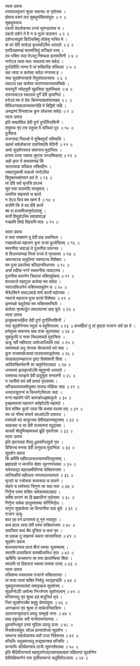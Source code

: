 व्यास उवाच  
तस्यास्तद्वचनं श्रुत्वा भवान्याः स नृपोत्तमः ।  
प्रोवाच वचनं तत्र सुबाहुर्भक्तिसंयुतः ॥ १ ॥  
सुबाहुरुवाच  
एकतो देवलोकस्य राज्यं भूमण्डलस्य च ।  
एकतो दर्शनं ते वै न च तुल्यं कदाचन ॥ २ ॥  
दर्शनात्सदृशं किञ्चित्त्रिषु लोकेषु नास्ति मे ।  
कं वरं देवि याचेऽहं कृतार्थोऽस्मि धरातले ॥ ३ ॥  
एतदिच्छाम्यहं मातर्याचितुं वाञ्छितं वरम् ।  
तव भक्तिः सदा मेऽस्तु निश्चला ह्यनपायिनी ॥ ४ ॥  
नगरेऽत्र त्वया मातः स्थातव्यं मम सर्वदा ।  
दुर्गादेवीति नाम्ना वै त्वं शक्तिरिह संस्थिता ॥ ५ ॥  
रक्षा त्वया च कर्तव्या सर्वदा नगरस्य ह ।  
यथा सुदर्शनस्त्रातो रिपुसंघादनामयः ॥ ६ ॥  
तथाऽत्र रक्षा कर्तव्या वाराणस्यास्त्वयाम्बिके ।  
यावत्पुरी भवेद्‌भूमौ सुप्रतिष्ठा सुसंस्थिता ॥ ७ ॥  
तावत्त्वयाऽत्र स्थातव्यं दुर्गे देवि कृपानिधे ।  
वरोऽयं मम ते देयः किमन्यत्प्रार्थयाम्यहम् ॥ ८ ॥  
विविधान्सकलान्कामान्देहि मे विद्विषो जहि ।  
अभद्राणां विनाशञ्च कुरु लोकस्य सर्वदा ॥ ९ ॥  
व्यास उवाच  
इति सम्प्रार्थिता देवी दुर्गा दुर्गार्तिनाशिनी ।  
तमुवाच नृपं तत्र स्तुत्वा वै संस्थितं पुरः ॥ १० ॥  
दुर्गोवाच  
राजन्सदा निवासो मे मुक्तिपुर्यां भविष्यति ।  
रक्षार्थं सर्वलोकानां यावत्तिष्ठति मेदिनी ॥ ११ ॥  
अथो सुदर्शनस्तत्र समागत्य मुदान्वितः ।  
प्रणम्य परया भक्त्या तुष्टाव जगदम्बिकाम् ॥ १२ ॥  
अहो कृपा ये कथयाम्यहं किं  
     त्रातस्त्वया यत्किल भक्तिहीनः ।  
भक्तानुकम्पी सकलो जनोऽस्ति  
     विमुक्तभक्तेरवनं व्रतं ते ॥ १३ ॥  
त्वं देवि सर्वं सृजसि प्रपञ्चं  
     श्रुतं मया पालयसि स्वसृष्टम् ।  
त्वमत्सि संहारपरे च काले  
     न तेऽत्र चित्रं मम रक्षणं वै ॥ १४ ॥  
करोमि किं ते वद देवि कार्यं  
     क्व वा व्रजामीत्यनुमोदयाशु ।  
कार्ये विमूढोऽस्मि तवाज्ञयाऽहं  
     गच्छामि तिष्ठे विहरामि मातः ॥ १५ ॥  
  
व्यास उवाच  
तं तथा भाषमाणं तु देवी प्राह दयान्विता ।  
गच्छायोध्यां महाभाग कुरु राज्यं कुलोचितम् ॥ १६ ॥  
स्मरणीया सदाऽहं ते पूजनीया प्रयत्‍नतः ।  
शं विधास्याम्यहं नित्यं राज्यं ते नृपसत्तम ॥ १७ ॥  
अष्टम्याञ्च चतुर्दश्यां नवम्याञ्च विशेषतः ।  
मम पूजा प्रकर्तव्या बलिदानविधानतः ॥ १८ ॥  
अर्चा मदीया नगरे स्थापनीया त्वयाऽनघ ।  
पूजनीया प्रयत्‍नेन त्रिकालं भक्तिपूर्वकम् ॥ १९ ॥  
शरत्काले महापूजा कर्तव्या मम सर्वदा ।  
नवरात्रविधानेन भक्तिभावयुतेन च ॥ २० ॥  
चैत्रेऽश्विने तथाऽऽषाढे माघे कार्यो महोत्सवः ।  
नवरात्रे महाराज पूजा कार्या विशेषतः ॥ २१ ॥  
कृष्णपक्षे चतुर्दश्यां मम भक्तिसमन्वितैः ।  
कर्तव्या नृपशार्दूल तथाऽष्टम्यां सदा बुधैः ॥ २२ ॥  
व्यास उवाच  
इत्युक्त्वान्तर्हिता देवी दुर्गा दुर्गार्तिनाशिनी ।  
नता सुदर्शनेनाथ स्तुता च बहुविस्तरम् ॥ २३ ॥
अन्तर्हितां तु तां दृष्ट्वा राजानः सर्व एव ते ।  
प्रणेमुस्तं समागम्य यथा शक्रं सुरास्तथा ॥ २४ ॥  
सुबाहुरपि तं नत्वा स्थितश्चाग्रे मुदान्वितः ।  
ऊचुः सर्वे महीपाला अयोध्याधिपतिं तदा ॥ २५ ॥  
त्वमस्माकं प्रभुः शास्ता सेवकास्ते वयं सदा ।  
कुरु राज्यमयोध्यायां पालयास्मान्नृपोत्तम ॥ २६ ॥  
त्वत्प्रसादान्महाराज दृष्टा विश्वेश्वरी शिवा ।  
आदिशक्तिर्भवानी सा चतुर्वर्गफलप्रदा ॥ २७ ॥  
धन्यस्त्वं कृतकृत्योऽसि बहुपुण्यो धरातले ।  
यस्माच्च त्वत्कृते देवी प्रादुर्भूता सनातनी ॥ २८ ॥  
न जानीमो वयं सर्वे प्रभावं नृपसत्तम ।  
चण्डिकायास्तमोयुक्ता मायया मोहिताः सदा ॥ २९ ॥  
धनदारसुतानां च चिन्तनेऽभिरताः सदा ।  
मग्ना महार्वणे घोरे कामक्रोधझषाकुले ॥ ३० ॥  
पृच्छामस्त्वां महाभाग सर्वज्ञोऽसि महामते ।  
केयं शक्तिः कुतो जाता किं प्रभावा वदस्व तत् ॥ ३१ ॥  
भव त्वं नौश्च संसारे साधवोऽति दयापराः ।  
तस्मान्नो वद काकुत्स्थ देवीमाहात्म्यमुत्तमम् ॥ ३२ ॥  
यत्प्रभावा च सा देवी यत्स्वरुपा यदुद्‌भवा ।  
सत्सर्वं श्रोतुमिच्छामस्त्वं ब्रूहि नृवरोत्तम ॥ ३३ ॥  
व्यास उवाच  
इति पृष्टस्तदा तैस्तु ध्रुवसन्धिसुतो नृपः ।  
विचिन्त्य मनसा देवीं तानुवाच मुदान्वितः ॥ ३४ ॥  
सुदर्शन उवाच  
किं ब्रवीमि महीपालास्तस्याश्चरितमुत्तमम् ।  
ब्रह्मादयो न जानन्ति सेशाः सुरगणास्तथा ॥ ३५ ॥  
सर्वस्याद्या महालक्ष्मीर्वरेण्या शक्तिरुत्तमा ।  
सात्त्विकीयं महीपाला जगत्पालनतत्परा ॥ ३६ ॥  
सृजते या रजोरूपा सत्त्वरूपा च पालने ।  
संहारे च तमोरूपा त्रिगुणा सा सदा मता ॥ ३७ ॥  
निर्गुणा परमा शक्तिः सर्वकामफलप्रदा ।  
सर्वेषां कारणं सा हि ब्रह्मादीनां नृपोत्तमाः ॥ ३८ ॥  
निर्गुणा सर्वथा ज्ञातुमशक्या योगिभिर्नृपाः ।  
सगुणा सुखसेव्या सा चिन्तनीया सदा बुधैः ॥ ३९ ॥  
राजान ऊचुः  
बाल एव वनं प्राप्तस्त्वं तु नूनं भयातुरः ।  
कथं ज्ञाता त्वया देवी परमा शक्तिरुत्तमा ॥ ४० ॥  
उपासिता कथं चैव पूजिता च कथं नृप ।  
या प्रसन्ना तु साहाय्यं चकार त्वरयान्विता ॥ ४१ ॥  
सुदर्शन उवाच  
बालभावान्मया प्राप्तं बीजं तस्याः सुसम्मतम् ।  
स्मरामि प्रजपन्नित्यं कामबीजाभिधं नृपाः ॥ ४२ ॥  
ऋषिभिः कथ्यमाना सा मया ज्ञाताम्बिका शिवा ।  
स्मरामि तां दिवारात्रं भक्त्या परमया पराम् ॥ ४३ ॥  
व्यास उवाच  
तन्निशम्य वचस्तस्य राजानो भक्तितत्पराः ।  
तां मत्वा परमां शक्तिं निर्ययुः स्वगृहान्प्रति ॥ ४४ ॥  
सुबाहुरगमत्काश्यां तमापृच्छ्य सुदर्शनम् ।  
सुदर्शनोऽपि धर्मात्मा निर्ज्जगाम सुकोसलान् ॥ ४५ ॥  
मन्त्रिणस्तु नृपं श्रुत्वा हतं शत्रुजितं मृधे ।  
जितं सुदर्शनञ्चैव बभूवुः प्रेमसंयुताः ॥ ४६ ॥  
आगच्छन्तं नृपं श्रुत्वा तं साकेतनिवासिनः ।  
उपायनान्युपादाय प्रययुः सम्मुखे जनाः ॥ ४७ ॥  
तथा प्रकृतयः सर्वे नानोपायनपाणयः ।  
ध्रुवसन्धिसुतं दत्त्वा मुदिताः प्रययुः प्रजाः ॥ ४८ ॥  
स्त्रियोपसंयुतः सोऽथ प्राप्यायोध्यां सुदर्शनः ।  
सम्मान्य सर्वलोकांश्च ययौ राजा निवेशनम् ॥ ४९ ॥  
वन्दिभिः स्तूयमानस्तु वन्द्यमानश्च मन्त्रिभिः ।  
कन्याभिः कीर्यमाणश्च लाजैः सुमनसैस्तथा ॥ ५० ॥  
इति श्रीदेवीभागवते महापुराणेऽष्टादशसाहस्र्यां संहितायां सुदर्शनेन  
देवीमहिमवर्णनं नाम तृतीयस्कन्धे चतुर्विशोऽध्यायः ॥ २४ ॥
